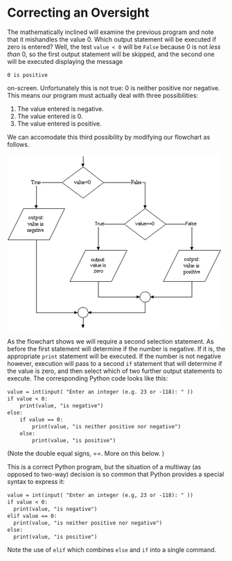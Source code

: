 # Correcting an Oversight

The mathematically inclined will examine the previous program and note
that it mishandles the value 0. Which output statement will be executed
if zero is entered? Well, the test `value < 0` will be `False` because 0
is not _less than_ 0, so the first output statement will be skipped, and
the second one will be executed displaying the message

```plaintext
0 is positive
```

on-screen. Unfortunately this is not true: 0 is neither positive nor
negative. This means our program must actually deal with three
possibilities:

1.  The value entered is negative.
2.  The value entered is 0.
3.  The value entered is positive.

We can accomodate this third possibility by modifying our flowchart as
follows.

![.](02_if_2.gif)

As the flowchart shows we will require a second selection statement. As
before the first statement will determine if the number is negative. If
it is, the appropriate `print` statement will be executed. If the number
is not negative however, execution will pass to a second `if` statement
that will determine if the value is zero, and then select which of two
further output statements to execute. The corresponding Python code
looks like this:

    value = int(input( "Enter an integer (e.g. 23 or -118): " ))
    if value < 0:
        print(value, "is negative")
    else:
        if value == 0:
            print(value, "is neither positive nor negative")
        else:
            print(value, "is positive")

(Note the double equal signs, ==. More on this below. )

This is a correct Python program, but the situation of a multiway (as
opposed to two-way) decision is so common that Python provides a special
syntax to express it:

    value = int(input( "Enter an integer (e.g, 23 or -118): " ))
    if value < 0:
      print(value, "is negative")
    elif value == 0:
      print(value, "is neither positive nor negative")
    else:
      print(value, "is positive")

Note the use of `elif` which combines `else` and `if` into a single command.
